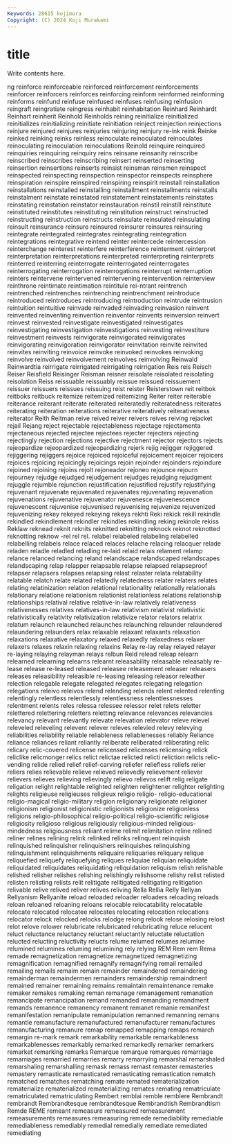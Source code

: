 ```yaml
---
Keywords: 28615 kojimura
Copyright: (C) 2024 Koji Murakami
---
```


# title

Write contents here.



ng reinforce reinforceable reinforced
reinforcement reinforcements reinforcer reinforcers reinforces reinforcing reinform reinformed reinforming reinforms
reinfund reinfuse reinfused reinfuses reinfusing reinfusion reingraft reingratiate reingress reinhabit
reinhabitation Reinhard Reinhardt Reinhart reinherit Reinhold Reinholds reining reinitialize reinitialized
reinitializes reinitializing reinitiate reinitiation reinject reinjection reinjections reinjure reinjured reinjures
reinjuries reinjuring reinjury re-ink reink Reinke reinked reinking reinks reinless
reinoculate reinoculated reinoculates reinoculating reinoculation reinoculations Reinold reinquire reinquired reinquiries
reinquiring reinquiry reins reinsane reinsanity reinscribe reinscribed reinscribes reinscribing reinsert
reinserted reinserting reinsertion reinsertions reinserts reinsist reinsman reinsmen reinspect reinspected
reinspecting reinspection reinspector reinspects reinsphere reinspiration reinspire reinspired reinspiring reinspirit
reinstall reinstallation reinstallations reinstalled reinstalling reinstallment reinstallments reinstalls reinstalment reinstate
reinstated reinstatement reinstatements reinstates reinstating reinstation reinstator reinstauration reinstil reinstill
reinstitute reinstituted reinstitutes reinstituting reinstitution reinstruct reinstructed reinstructing reinstruction reinstructs
reinsulate reinsulated reinsulating reinsult reinsurance reinsure reinsured reinsurer reinsures reinsuring
reintegrate reintegrated reintegrates reintegrating reintegration reintegrations reintegrative reintend reinter reintercede
reintercession reinterchange reinterest reinterfere reinterference reinterment reinterpret reinterpretation reinterpretations reinterpreted
reinterpreting reinterprets reinterred reinterring reinterrogate reinterrogated reinterrogates reinterrogating reinterrogation reinterrogations
reinterrupt reinterruption reinters reintervene reintervened reintervening reintervention reinterview reinthrone reintimate
reintimation reintitule rei-ntrant reintrench reintrenched reintrenches reintrenching reintrenchment reintroduce reintroduced
reintroduces reintroducing reintroduction reintrude reintrusion reintuition reintuitive reinvade reinvaded reinvading
reinvasion reinvent reinvented reinventing reinvention reinventor reinvents reinversion reinvert reinvest
reinvested reinvestigate reinvestigated reinvestigates reinvestigating reinvestigation reinvestigations reinvesting reinvestiture reinvestment
reinvests reinvigorate reinvigorated reinvigorates reinvigorating reinvigoration reinvigorator reinvitation reinvite reinvited
reinvites reinviting reinvoice reinvoke reinvoked reinvokes reinvoking reinvolve reinvolved reinvolvement
reinvolves reinvolving Reinwald Reinwardtia reirrigate reirrigated reirrigating reirrigation Reis reis
Reisch Reiser Reisfield Reisinger Reisman reisner reisolate reisolated reisolating reisolation
Reiss reissuable reissuably reissue reissued reissuement reissuer reissuers reissues reissuing
reist reister Reisterstown reit reitbok reitboks reitbuck reitemize reitemized reitemizing
Reiter reiter reiterable reiterance reiterant reiterate reiterated reiteratedly reiteratedness reiterates
reiterating reiteration reiterations reiterative reiteratively reiterativeness reiterator Reith Reitman reive
reived reiver reivers reives reiving rejacket rejail Rejang reject rejectable
rejectableness rejectage rejectamenta rejectaneous rejected rejectee rejectees rejecter rejecters rejecting
rejectingly rejection rejections rejective rejectment rejector rejectors rejects rejeopardize rejeopardized
rejeopardizing rejerk rejig rejigger rejiggered rejiggering rejiggers rejoice rejoiced rejoiceful
rejoicement rejoicer rejoicers rejoices rejoicing rejoicingly rejoicings rejoin rejoinder rejoinders
rejoindure rejoined rejoining rejoins rejolt rejoneador rejoneo rejounce rejourn rejourney
rejudge rejudged rejudgement rejudges rejudging rejudgment rejuggle rejumble rejunction rejustification
rejustified rejustify rejustifying rejuvenant rejuvenate rejuvenated rejuvenates rejuvenating rejuvenation rejuvenations
rejuvenative rejuvenator rejuvenesce rejuvenescence rejuvenescent rejuvenise rejuvenised rejuvenising rejuvenize rejuvenized
rejuvenizing rekey rekeyed rekeying rekeys rekhti Reki rekick rekill rekindle
rekindled rekindlement rekindler rekindles rekindling reking rekinole rekiss Reklaw reknead
reknit reknits reknitted reknitting reknock reknot reknotted reknotting reknow -rel
rel rel. relabel relabeled relabeling relabelled relabelling relabels relace relaced
relaces relache relacing relacquer relade reladen reladle reladled reladling re-laid
relaid relais relament relamp relance relanced relancing reland relandscape relandscaped
relandscapes relandscaping relap relapper relapsable relapse relapsed relapseproof relapser relapsers
relapses relapsing relast relaster relata relatability relatable relatch relate related
relatedly relatedness relater relaters relates relating relatinization relation relational relationality
relationally relationals relationary relatione relationism relationist relationless relations relationship relationships
relatival relative relative-in-law relatively relativeness relativenesses relatives relatives-in-law relativism relativist
relativistic relativistically relativity relativization relativize relator relators relatrix relatum relaunch
relaunched relaunches relaunching relaunder relaundered relaundering relaunders relax relaxable relaxant
relaxants relaxation relaxations relaxative relaxatory relaxed relaxedly relaxedness relaxer relaxers
relaxes relaxin relaxing relaxins Relay re-lay relay relayed relayer re-laying
relaying relayman relays relbun Reld relead releap relearn relearned relearning
relearns relearnt releasability releasable releasably re-lease release re-leased released releasee
releasement releaser releasers releases releasibility releasible re-leasing releasing releasor releather
relection relegable relegate relegated relegates relegating relegation relegations releivo releivos
relend relending relends relent relented relenting relentingly relentless relentlessly relentlessness
relentlessnesses relentment relents reles relessa relessee relessor relet relets reletter
relettered relettering reletters reletting relevance relevances relevancies relevancy relevant relevantly
relevate relevation relevator releve relevel releveled releveling relevent relever releves
relevied relevy relevying reliabilities reliability reliable reliableness reliablenesses reliably Reliance
reliance reliances reliant reliantly reliberate reliberated reliberating relic relicary relic-covered
relicense relicensed relicenses relicensing relick reliclike relicmonger relics relict relictae
relicted relicti reliction relicts relic-vending relide relied relief relief-carving reliefer
reliefless reliefs relier reliers relies relievable relieve relieved relievedly relievement
reliever relievers relieves relieving relievingly relievo relievos relift relig religate
religation relight relightable relighted relighten relightener relighter relighting relights religieuse
religieuses religieux religio religio- religio-educational religio-magical religio-military religion religionary religionate
religioner religionism religionist religionistic religionists religionize religionless religions religio-philosophical religio-political
religio-scientific religiose religiosity religioso religious religiously religious-minded religious-mindedness religiousness reliiant
relime relimit relimitation reline relined reliner relines relining relink relinked
relinks relinquent relinquish relinquished relinquisher relinquishers relinquishes relinquishing relinquishment relinquishments
reliquaire reliquaries reliquary relique reliquefied reliquefy reliquefying reliques reliquiae reliquian
reliquidate reliquidated reliquidates reliquidating reliquidation reliquism relish relishable relished relisher
relishes relishing relishingly relishsome relishy relist relisted relisten relisting relists
relit relitigate relitigated relitigating relitigation relivable relive relived reliver relives
reliving Rella Rellia Relly Rellyan Rellyanism Rellyanite reload reloaded reloader
reloaders reloading reloads reloan reloaned reloaning reloans relocable relocatability relocatable
relocate relocated relocatee relocates relocating relocation relocations relocator relock relocked
relocks relodge relong relook relose relosing relost relot relove relower
relubricate relubricated relubricating reluce relucent reluct reluctance reluctancy reluctant reluctantly
reluctate reluctation relucted relucting reluctivity relucts relume relumed relumes relumine
relumined relumines reluming relumining rely relying REM Rem rem Rema
remade remagnetization remagnetize remagnetized remagnetizing remagnification remagnified remagnify remagnifying remail
remailed remailing remails remaim remain remainder remaindered remaindering remainderman remaindermen
remainders remaindership remaindment remained remainer remaining remains remaintain remaintenance remake
remaker remakes remaking reman remanage remanagement remanation remancipate remancipation remand
remanded remanding remandment remands remanence remanency remanent remanet remanie remanifest
remanifestation remanipulate remanipulation remanned remanning remans remantle remanufacture remanufactured remanufacturer
remanufactures remanufacturing remanure remap remapped remapping remaps remarch remargin re-mark
remark remarkability remarkable remarkableness remarkablenesses remarkably remarked remarkedly remarker remarkers
remarket remarking remarks Remarque remarque remarques remarriage remarriages remarried remarries
remarry remarrying remarshal remarshaled remarshaling remarshalling remask remass remast remaster
remasteries remastery remasticate remasticated remasticating remastication rematch rematched rematches rematching
remate remated rematerialization rematerialize rematerialized rematerializing remates remating rematriculate rematriculated
rematriculating Rembert remblai remble remblere Rembrandt rembrandt Rembrandtesque rembrandtesque Rembrandtish
Rembrandtism Remde REME remeant remeasure remeasured remeasurement remeasurements remeasures remeasuring
remede remediability remediable remediableness remediably remedial remedially remediate remediated remediating
